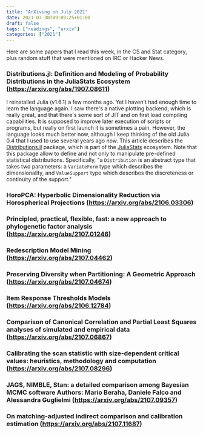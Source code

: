 ```yaml
---
title: "ArXiving on July 2021"
date: 2021-07-30T09:09:25+01:00
draft: false
tags: ["readings", "arxiv"]
categories: ["2021"]
---
```


Here are some papers that I read this week, in the CS and Stat category, plus random stuff that were mentioned on IRC or Hacker News.

### Distributions.jl: Definition and Modeling of Probability Distributions in the JuliaStats Ecosystem (https://arxiv.org/abs/1907.08611)

I reinstalled Julia (v1.6.1) a few months ago. Yet I haven't had enough time to learn the language again. I saw there's a native plotting backend, which is really great, and that there's some sort of JIT and on first load compiling capabilities. It is supposed to improve later execution of scripts or programs, but really on first launch it is sometimes a pain. However, the language looks much better now, although I keep thinking of the old Julia 0.4 that I used to use several years ago now. This article describes the [Distributions.jl](https://juliastats.org/Distributions.jl/stable/) package, which is part of the [JuliaStats](https://juliastats.org/) ecosystem. Note that this package allow to define and not only to manipulate pre-defined statistical distributions. Specifically, "a `Distribution` is an abstract type that takes two parameters: a `VariateForm` type which describes the dimensionality, and `ValueSupport` type which describes the discreteness or continuity of the support."

### HoroPCA: Hyperbolic Dimensionality Reduction via Horospherical Projections (https://arxiv.org/abs/2106.03306)

### Principled, practical, flexible, fast: a new approach to phylogenetic factor analysis (https://arxiv.org/abs/2107.01246)

### Redescription Model Mining (https://arxiv.org/abs/2107.04462)

### Preserving Diversity when Partitioning: A Geometric Approach (https://arxiv.org/abs/2107.04674)

### Item Response Thresholds Models (https://arxiv.org/abs/2106.12784)

### Comparison of Canonical Correlation and Partial Least Squares analyses of simulated and empirical data (https://arxiv.org/abs/2107.06867)

### Calibrating the scan statistic with size-dependent critical values: heuristics, methodology and computation (https://arxiv.org/abs/2107.08296)

### JAGS, NIMBLE, Stan: a detailed comparison among Bayesian MCMC software Authors: Mario Beraha, Daniele Falco and Alessandra Guglielmi (https://arxiv.org/abs/2107.09357)

### On matching-adjusted indirect comparison and calibration estimation (https://arxiv.org/abs/2107.11687)
